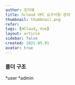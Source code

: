 ```yaml
---
author: 조미혜
title: hcloud VPC 요구사항 정의
thumbnail: thumbnail.png
refer:
tags: [HCloud, Vue]
layout: article
sidebar: false
created: 2025.05.01
avatar: true
---
```


### 폴더 구조

*user
*admin
